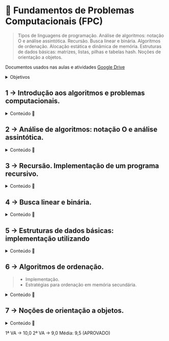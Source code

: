 # 🥕 Fundamentos de Problemas Computacionais (FPC)

> Tipos de linguagens de programação. Análise de algoritmos: notação O e análise assintótica. Recursão. Busca linear e binária. Algoritmos de ordenação. Alocação estática e dinâmica de memória. Estruturas de dados básicas: matrizes, listas, pilhas e tabelas hash. Noções de orientação a objetos.
  

Documentos usados nas aulas e atividades [Google Drive](https://drive.google.com/drive/folders/1ymjpuwY9PuM7OKIoQvzubsmfdnE6z5wL?usp=sharing)
    
<details>
  <summary>Objetivos</summary>

> ### Objetivo geral
> Introduzir e aplicar os conceitos de algoritmos, abstração de dados e estruturas de dados clássicas.

> ### Objetivos específicos
>  fornecer ao estudante a oportunidade de trabalhar em atividades práticas e na resolução de problemas através da programação e do uso de estruturas de dados, métodos de busca e de ordenação, com a respectiva compreensão da complexidade computacional de cada técnica.

  
</details>

  

## 1 → Introdução aos algoritmos e problemas computacionais.
  
  <details>
    <summary>Conteúdo 🍳</summary>
  
  </details>
  

## 2 → Análise de algoritmos: notação O e análise assintótica.

  <details>
    <summary>Conteúdo 🍳</summary>
  
  </details>

## 3 → Recursão. Implementação de um programa recursivo.

  <details>
    <summary>Conteúdo 🍳</summary>
  
  </details>

## 4 → Busca linear e binária.
    
  <details>
    <summary>Conteúdo 🍳</summary>

* Implementação de um mecanismo de busca sequencial e binária.
  

  </details>

  

## 5 → Estruturas de dados básicas: implementação utilizando

  <details>
    <summary>Conteúdo 🍳</summary>
  
* #### Matrizes

* #### Listas

* #### Pilhas

* #### tabelas Hash


* ### Busca em tabelas Hash

* Alocação estática e dinâmica de memória.
  
#### 📑 referências:
- [x] [Data structures cheat sheet, for coding interviews and computer science classes | Interview Cake](https://www.interviewcake.com/data-structures-reference)
- [x] [Big-O Algorithm Complexity Cheat Sheet (Know Thy Complexities!) @ericdrowell (bigocheatsheet.com)](https://www.bigocheatsheet.com/)
- [x] [Alocação estática e dinâmica | Python](https://www.ime.usp.br/~mms/mac1222s2020/7%20-%20PDA%20-%20Python%20-%20alocacao%20dinamica%20-%20listas%20ligadas.pdf) 


  </details>




  

## 6 → Algoritmos de ordenação.

> * Implementação.
> * Estratégias para ordenação em memória secundária.

  <details>
    <summary>Conteúdo 🍳</summary>
  
#### Buble Sort

#### Select Sort

#### Insertion Sort
> "Pega alguém da parte desordenada e vai inserindo na parte ordenada"

#### Merge Sort

#### Quick Sort
  

  
  </details>



## 7 → Noções de orientação a objetos.

  <details>
    <summary>Conteúdo 🍳</summary>
  
[Classes | Python 3 documentação](https://docs.python.org/pt-br/3/tutorial/classes.html)
    
[Paradigmas de programação | Programação Funcional](https://blog.nubank.com.br/programacao-funcional-o-que-e-relacao-nubank/)
    
  </details>  
  

1ª VA → 10,0
2ª VA → 9,0
Média: 9,5 (APROVADO)

